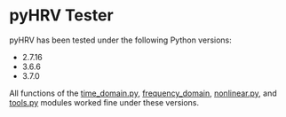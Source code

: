 # pyHRV Tester
pyHRV has been tested under the following Python versions:

* 2.7.16
* 3.6.6
* 3.7.0

All functions of the [time_domain.py](../pyhrv/time_domain.py), [frequency_domain](../pyhrv/frequency_domain.py), [nonlinear.py](../pyhrv/nonlinear.py), and [tools.py](./pyhrv/tools.py) modules worked fine under these versions.